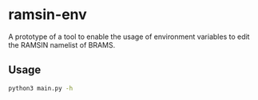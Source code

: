 # ramsin-env
A prototype of a tool to enable the usage of environment variables to edit the RAMSIN namelist of BRAMS.

## Usage
```bash
python3 main.py -h
```